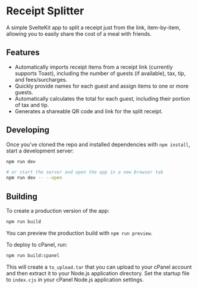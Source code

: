 # Receipt Splitter

A simple SvelteKit app to split a receipt just from the link, item-by-item, allowing you to easily share the cost of a meal with friends.

## Features

- Automatically imports receipt items from a receipt link (currently supports Toast), including the number of guests (if available), tax, tip, and fees/surcharges.
- Quickly provide names for each guest and assign items to one or more guests.
- Automatically calculates the total for each guest, including their portion of tax and tip.
- Generates a shareable QR code and link for the split receipt.

## Developing

Once you've cloned the repo and installed dependencies with `npm install`, start a development server:

```bash
npm run dev

# or start the server and open the app in a new browser tab
npm run dev -- --open
```

## Building

To create a production version of the app:

```bash
npm run build
```

You can preview the production build with `npm run preview`.

To deploy to cPanel, run:

```bash
npm run build:cpanel
```

This will create a `to_upload.tar` that you can upload to your cPanel account and then extract it to your Node.js application directory. Set the startup file to `index.cjs` in your cPanel Node.js application settings.
